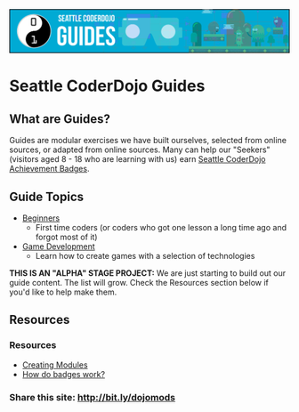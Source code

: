 <img src="images/guideshero.png" title="Seattle CoderDojo Guides">

# Seattle CoderDojo Guides

## What are Guides?

Guides are modular exercises we have built ourselves, selected from online sources, or adapted from online sources.  Many can help our "Seekers" (visitors aged 8 - 18 who are learning with us) earn [Seattle CoderDojo Achievement Badges](!BADGES/).

## Guide Topics

* [Beginners](Beginners/)
  * First time coders (or coders who got one lesson a long time ago and forgot most of it)
* [Game Development](GameDev/)
  * Learn how to create games with a selection of technologies



**THIS IS AN "ALPHA" STAGE PROJECT:** We are just starting to build out our guide content. The list will grow. Check the Resources section below if you'd like to help make them.




## Resources

### Resources

* [Creating Modules](!CONTRIBUTING/)
* [How do badges work?](!BADGES/)



### Share this site: http://bit.ly/dojomods